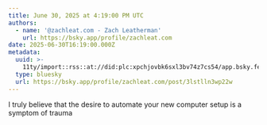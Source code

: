 ```yaml
---
title: June 30, 2025 at 4:19:00 PM UTC
authors:
  - name: '@zachleat.com - Zach Leatherman'
    url: https://bsky.app/profile/zachleat.com
date: 2025-06-30T16:19:00.000Z
metadata:
  uuid: >-
    11ty/import::rss::at://did:plc:xpchjovbk6sxl3bv74z7cs54/app.bsky.feed.post/3lstlln3wp22w
  type: bluesky
  url: https://bsky.app/profile/zachleat.com/post/3lstlln3wp22w
---
```

I truly believe that the desire to automate your new computer setup is a symptom of trauma